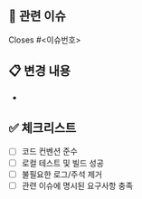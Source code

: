 ## 🔗 관련 이슈

<!-- 이 PR이 해결하는 이슈 번호를 입력해주세요 -->

Closes #<이슈번호>

## 📋 변경 내용

<!-- 변경된 주요 내용을 간단히 작성 -->

-

## ✅ 체크리스트

- [ ] 코드 컨벤션 준수
- [ ] 로컬 테스트 및 빌드 성공
- [ ] 불필요한 로그/주석 제거
- [ ] 관련 이슈에 명시된 요구사항 충족
